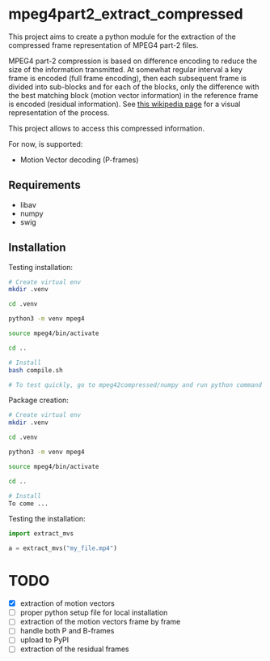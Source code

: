 # mpeg4part2_extract_compressed

This project aims to create a python module for the extraction of the compressed frame representation of MPEG4 part-2 files.

MPEG4 part-2 compression is based on difference encoding to reduce the size of the information transmitted.
At somewhat regular interval a key frame is encoded (full frame encoding), then each subsequent frame is divided into sub-blocks and for each of the blocks, only the difference with the best matching block (motion vector information) in the reference frame is encoded (residual information).
See [this wikipedia page](https://en.wikipedia.org/wiki/Inter_frame) for a visual representation of the process.

This project allows to access this compressed information.

For now, is supported:

- Motion Vector decoding (P-frames)

## Requirements

- libav
- numpy
- swig

## Installation

Testing installation:

```bash
# Create virtual env
mkdir .venv

cd .venv

python3 -m venv mpeg4

source mpeg4/bin/activate

cd ..

# Install
bash compile.sh

# To test quickly, go to mpeg42compressed/numpy and run python command prompt
```

Package creation:

```bash
# Create virtual env
mkdir .venv

cd .venv

python3 -m venv mpeg4

source mpeg4/bin/activate

cd ..

# Install
To come ...
```

Testing the installation:

```python
import extract_mvs

a = extract_mvs("my_file.mp4")
```


# TODO

- [x] extraction of motion vectors
- [ ] proper python setup file for local installation
- [ ] extraction of the motion vectors frame by frame
- [ ] handle both P and B-frames
- [ ] upload to PyPI
- [ ] extraction of the residual frames